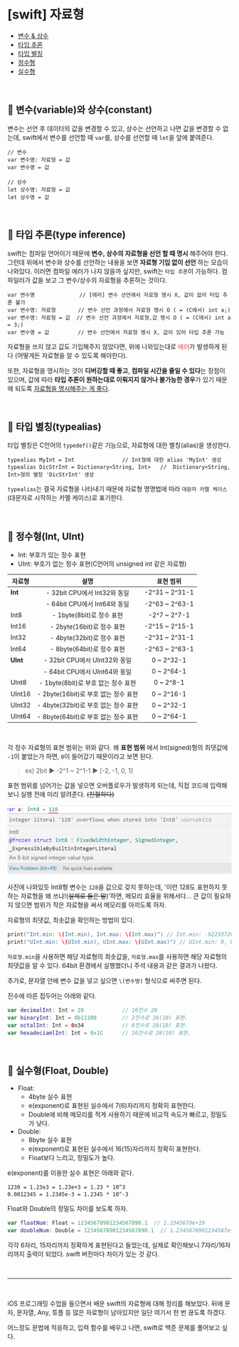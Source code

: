 # [swift] 자료형

- [변수 & 상수](#🔸-변수variable와-상수constant) <nbsp>
- [타입 추론](#🔸-타입-추론type-inference)
- [타입 별칭](#🔸-타입-별칭typealias)
- [정수형](#🔸-정수형int-uint)
- [실수형](#🔸-실수형float-double)

<br/>

## 🔸 변수(variable)와 상수(constant)

 변수는 선언 후 데이터의 값을 변경할 수 있고, 상수는 선언하고 나면 값을 변경할 수 없는데, swift에서 변수를 선언할 때 `var`를, 상수를 선언할 때 `let`을 앞에 붙여준다.
 ```
// 변수
var 변수명: 자료형 = 값
var 변수명 = 값

// 상수
let 상수명: 자료형 = 값
let 상수명 = 값
```
<br/>

## 🔸 타입 추론(type inference)

swift는 컴파일 언어이기 때문에 **변수, 상수의 자료형을 선언 할 때 명시** 해주어야 한다. 그런데 위에서 변수와 상수를 선언하는 내용을 보면 __자료형 기입 없이 선언__ 하는 모습이 나와있다. 이러면 컴파일 에러가 나지 않을까 싶지만, swift는 `타입 추론`이 가능하다. 컴파일러가 값을 보고 그 변수/상수의 자료형을 추론하는 것이다.

```
var 변수명              // [에러] 변수 선언에서 자료형 명시 X, 값이 없어 타입 추론 불가
var 변수명: 자료형       // 변수 선언 과정에서 자료형 명시 O ( = (C에서) int a;)
var 변수명: 자료형 = 값  // 변수 선언 과정에서 자료형,값 명시 O ( = (C에서) int a = 3;)
var 변수명 = 값         // 변수 선언에서 자료형 명시 X, 값이 있어 타입 추론 가능
```

자료형을 쓰지 않고 값도 기입해주지 않았다면, 위에 나와있는대로 <span style="color:#dd4444">에러</span>가 발생하게 된다 (어떻게든 자료형을 알 수 있도록 해야한다).

또한, 자료형을 명시하는 것이 **디버깅할 때 좋고**, **컴파일 시간을 줄일 수 있다**는 장점이 있으며, 값에 따라 **타입 추론이 원하는대로 이뤄지지 않거나 불가능한 경우**가 있기 때문에 되도록 <u>자료형을 명시해주는 게 좋다</u>.

<br/>

## 🔸 타입 별칭(typealias)

타입 별칭은 C언어의 `typedef()`같은 기능으로, 자료형에 대한 별칭(alias)을 생성한다.
```
typealias MyInt = Int               // Int형에 대한 alias 'MyInt' 생성
typealias DicStrInt = Dictionary<String, Int>   //  Dictionary<String, Int>형의 별칭 'DicStrInt' 생성
```
`typealias`는 결국 자료형을 나타내기 때문에 자료형 명명법에 따라 `대문자 카멜 케이스`(대문자로 시작하는 카멜 케이스)로 표기한다.

<br/>

## 🔸 정수형(Int, UInt)

- Int: 부호가 있는 정수 표현
- UInt: 부호가 없는 정수 표현(C언어의 unsigned int 같은 자료형)

|자료형|설명|표현 범위|
|---|:---:|:---:|
|**Int**|- 32bit CPU에서 Int32와 동일|-2^31 ~ 2^31-1|
|| - 64bit CPU에서 Int64와 동일|-2^63 ~ 2^63-1|
|Int8|- 1byte(8bit)로 정수 표현|-2^7 ~ 2^7-1|
|Int16|- 2byte(16bit)로 정수 표현|-2^15 ~ 2^15-1|
|Int32|- 4byte(32bit)로 정수 표현|-2^31 ~ 2^31-1|
|Int64|- 8byte(64bit)로 정수 표현|-2^63 ~ 2^63-1|
|**UInt**|- 32bit CPU에서 UInt32와 동일| 0 ~ 2^32-1|
||- 64bit CPU에서 UInt64와 동일|0 ~ 2^64-1|
|UInt8|- 1byte(8bit)로 부호 없는 정수 표현|0 ~ 2^8-1|
|UInt16|- 2byte(16bit)로 부호 없는 정수 표현|0 ~ 2^16-1|
|UInt32|- 4byte(32bit)로 부호 없는 정수 표현|0 ~ 2^32-1|
|UInt64|- 8byte(64bit)로 부호 없는 정수 표현|0 ~ 2^64-1|

<br/>

각 정수 자료형의 표현 범위는 위와 같다. 왜 __표현 범위__ 에서 Int(signed)형의 최댓값에 `-1`이 붙었는가 하면, `0`이 들어갔기 때문이라고 보면 된다.
> ex) 2bit ▶️ -2^1 ~ 2^1-1 ▶️ [-2, -1, 0, 1]

표현 범위를 넘어가는 값을 넣으면 오버플로우가 발생하게 되는데, 직접 코드에 입력해보니 실행 전에 미리 알려준다. ~~(친절하다)~~

![image](./images/240926/swift_overflow.png)

사진에 나와있듯 Int8형 변수는 `128`을 값으로 갖지 못하는데, '이런 128도 표현하지 못하는 자료형을 왜 쓰냐!(~~실제로 들은 말~~)'하면, 메모리 효율을 위해서다... 큰 값이 필요하지 않으면 범위가 작은 자료형을 써서 메모리를 아끼도록 하자.

자료형의 최댓값, 최솟값을 확인하는 방법이 있다.
```swift
print("Int.min: \(Int.min), Int.max: \(Int.max)") // Int.min: -9223372036854775808, Int.max: 9223372036854775807
print("UInt.min: \(UInt.min), UInt.max: \(UInt.max)") // UInt.min: 0, UInt.max: 18446744073709551615
```
`자료형.min`을 사용하면 해당 자료형의 최솟값을, `자료형.max`를 사용하면 해당 자료형의 최댓값을 알 수 있다. 64bit 환경에서 실행했더니 주석 내용과 같은 결과가 나왔다.

추가로, 문자열 안에 변수 값을 넣고 싶으면 `\(변수명)` 형식으로 써주면 된다.

진수에 따른 접두어는 아래와 같다.
```swift
var decimalInt: Int = 28            // 10진수 28
var binaryInt: Int = 0b11100        // 2진수로 28(10) 표현.
var octalInt: Int = 0o34            // 8진수로 28(10) 표현.
var hexadeciamlInt: Int = 0x1C      // 16진수로 28(10) 표현.
```

<br/>

## 🔸 실수형(Float, Double)

 - Float:
    * 4byte 실수 표현
    * e(exponent)로 표현된 실수에서 7(6)자리까지 정확히 표현한다.
    * Double에 비해 메모리를 적게 사용하기 때문에 비교적 속도가 빠르고, 정밀도가 낮다.
 - Double:
    * 8byte 실수 표현
    * e(exponent)로 표현된 실수에서 16(15)자리까지 정확히 표현한다.
    * Float보다 느리고, 정밀도가 높다.

e(exponent)를 이용한 실수 표현은 아래와 같다.
```
1230 = 1.23e3 = 1.23e+3 = 1.23 * 10^3
0.0012345 = 1.2345e-3 = 1.2345 * 10^-3
```

Float와 Double의 정밀도 차이를 보도록 하자.

```swift
var floatNum: Float = 12345678901234567890.1  // 1.2345679e+19
var doubleNum: Double = 12345678901234567890.1  // 1.2345678901234567e+19
```

각각 6자리, 15자리까지 정확하게 표현된다고 들었는데, 실제로 확인해보니 7자리/16자리까지 출력이 되었다. swift 버전마다 차이가 있는 것 같다.

</br>

---

<br/>

iOS 프로그래밍 수업을 들으면서 배운 swift의 자료형에 대해 정리를 해보았다. 뒤에 문자, 문자열,  Any, 튜플 등 많은 자료형이 남아있지만 일단 여기서 한 번 끊도록 하겠다. 

어느정도 문법에 적응하고, 입력 함수를 배우고 나면, swift로 백준 문제를 풀어보고 싶다.